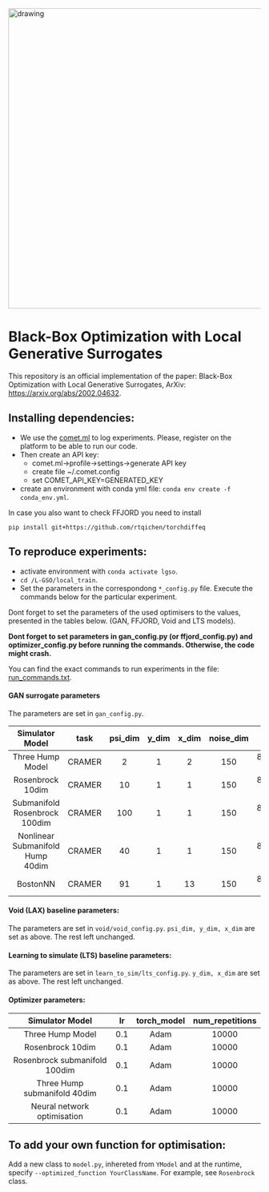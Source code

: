 <img src="LGSO_example.gif" alt="drawing" width="600"/>

# Black-Box Optimization with Local Generative Surrogates
This repository is an official implementation of the paper: Black-Box Optimization with Local Generative Surrogates, ArXiv: https://arxiv.org/abs/2002.04632.

## Installing dependencies:
- We use the [comet.ml](https://www.comet.ml/site/) to log experiments. Please, register on the platform to be able to run our code.
- Then create an API key:
    - comet.ml->profile->settings->generate API key
    - create file ~/.comet.config
    - set COMET_API_KEY=GENERATED_KEY
- create an environment with conda yml file: ```conda env create -f conda_env.yml```.

In case you also want to check FFJORD you need to install

```pip install git+https://github.com/rtqichen/torchdiffeq```

## To reproduce experiments:
- activate environment with `conda activate lgso`.
- ```cd /L-GSO/local_train```. 
- Set the parameters in the correspondong `*_config.py` file. Execute the commands below for the particular experiment.

Dont forget to set the parameters of the used optimisers to the values, presented in the tables below.
(GAN, FFJORD, Void and LTS models).

**Dont forget to set parameters in gan_config.py (or ffjord_config.py) and optimizer_config.py before running the commands. Otherwise, the code might crash.**

You can find the exact commands to run experiments in the file: [run_commands.txt](run_commands.txt). 


#### GAN surrogate parameters
The parameters are set in `gan_config.py`.

| Simulator Model | task | psi_dim| y_dim | x_dim | noise_dim | lr | batch_size | epochs | iters_discriminator | iters_generator | instance_noise_std | dis_output_dim | grad_penalty | gp_reg_coeff |
|:---:         |:---:         |    :---:      |          :---: |:---:         |     :---:      |          :---: |:---:         |     :---:      |          :---: |:---:         |     :---:      |          :---: |:---:         |     :---:      |
| Three Hump Model |CRAMER|2|1|2|150|8e-4|512|15|1|1|0.01|256|True|10|x|
| Rosenbrock 10dim |CRAMER|10|1|1|150|8e-4|512|15|1|1|0.01|256|True|10|x|
| Submanifold Rosenbrock 100dim |CRAMER|100|1|1|150|8e-4|512|15|1|1|0.01|256|True|10|x|
| Nonlinear Submanifold Hump 40dim |CRAMER|40|1|1|150|8e-4|512|15|1|1|0.01|256|True|10|x|
| BostonNN |CRAMER|91|1|13|150|8e-4|512|15|1|1|0.01|256|True|10|x|


#### Void (LAX) baseline parameters:
The parameters are set in `void/void_config.py`.
`psi_dim, y_dim, x_dim` are set as above. The rest left unchanged.

#### Learning to simulate (LTS) baseline parameters:
The parameters are set in `learn_to_sim/lts_config.py`.
`y_dim, x_dim` are set as above. The rest left unchanged.

#### Optimizer parameters:
| Simulator Model | lr | torch_model | num_repetitions
|:---:         |     :---:      |          :---: |:---:         |
| Three Hump Model |0.1|Adam|10000|
| Rosenbrock 10dim  |0.1|Adam|10000|
| Rosenbrock submanifold 100dim |0.1|Adam|10000|
| Three Hump submanifold 40dim  |0.1|Adam|10000|
| Neural network optimisation |0.1|Adam|10000|

## To add your own function for optimisation:

Add a new class to `model.py`, inhereted from `YModel` and at the runtime, specify `--optimized_function YourClassName`. For example, see `Rosenbrock` class.

